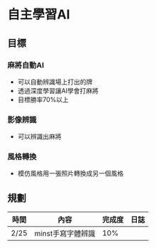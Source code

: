 # 自主學習AI
## 目標
### 麻將自動AI
* 可以自動辨識場上打出的牌
* 透過深度學習讓AI學會打麻將
* 目標勝率70%以上
### 影像辨識
* 可以辨識出麻將
### 風格轉換
* 模仿風格用一張照片轉換成另一個風格
## 規劃
|時間|內容|完成度|日誌|
|-|-|-|-|
|2/25|minst手寫字體辨識|10%||
